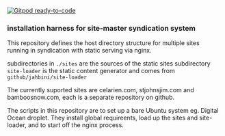[![Gitpod ready-to-code](https://img.shields.io/badge/Gitpod-ready--to--code-blue?logo=gitpod)](https://gitpod.io/#https://github.com/jahbini/site-master)


### installation harness for site-master syndication system

This repository defines the host directory structure
for multiple sites running in syndication with static serving via nginx.

subdirectories in `./sites` are the sources of the static sites
subdirectory `site-loader` is the static content generator and comes
from `github/jahbini/site-loader`

The currently suported sites are celarien.com, stjohnsjim.com and bamboosnow.com,
each is a separate repository on github.

The scripts in this repository are to set up a bare Ubuntu system eg. Digital Ocean droplet.
They install global requireents, load up the sites and site-loader, 
and to start off the nginx process.




